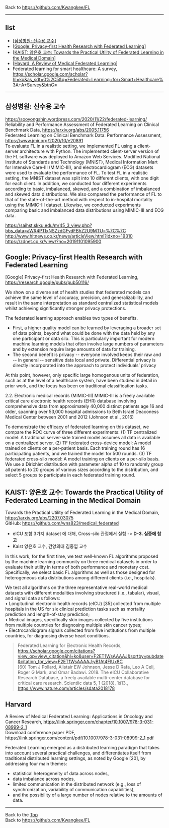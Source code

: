 Back to https://github.com/Kwangkee/FL
***

## list
- [[삼성병원: 신수용 교수](https://github.com/Kwangkee/FL/blob/main/FL@Medical.md#%EC%82%BC%EC%84%B1%EB%B3%91%EC%9B%90-%EC%8B%A0%EC%88%98%EC%9A%A9-%EA%B5%90%EC%88%98)] 
- [[Google: Privacy-first Health Research with Federated Learning](https://github.com/Kwangkee/FL/blob/main/FL@Medical.md#google-privacy-first-health-research-with-federated-learning)]
- [[KAIST: 양은호 교수: Towards the Practical Utility of Federated Learning in the Medical Domain](https://github.com/Kwangkee/FL/blob/main/FL@Medical.md#kaist-%EC%96%91%EC%9D%80%ED%98%B8-%EA%B5%90%EC%88%98-towards-the-practical-utility-of-federated-learning-in-the-medical-domain)]
- [[Havard: A Review of Medical Federated Learning](https://github.com/Kwangkee/FL/blob/main/FL@Medical.md#harvard)]
- Federated learning for smart healthcare: A survey, https://scholar.google.com/scholar?hl=ko&as_sdt=0%2C5&q=Federated+Learning+for+Smart+Healthcare%3A+A+Survey&btnG=


***

## 삼성병원: 신수용 교수
https://sooyongshin.wordpress.com/2020/11/22/federated-learning/  
Reliability and Performance Assessment of Federated Learning on Clinical Benchmark Data, https://arxiv.org/abs/2005.11756  
Federated Learning on Clinical Benchmark Data: Performance Assessment, https://www.jmir.org/2020/10/e20891  
To evaluate FL in a realistic setting, we implemented FL using a client-server architecture with Python. The implemented client-server version of the FL software was deployed to Amazon Web Services. Modified National Institute of Standards and Technology (MNIST), Medical Information Mart for Intensive Care-III (MIMIC-III), and electrocardiogram (ECG) datasets were used to evaluate the performance of FL. To test FL in a realistic setting, the MNIST dataset was split into 10 different clients, with one digit for each client. In addition, we conducted four different experiments according to basic, imbalanced, skewed, and a combination of imbalanced and skewed data distributions. We also compared the performance of FL to that of the state-of-the-art method with respect to in-hospital mortality using the MIMIC-III dataset. Likewise, we conducted experiments comparing basic and imbalanced data distributions using MIMIC-III and ECG data.

https://saihst.skku.edu/m/45_3_view.php?bbs_data=aWR4PTIxNSZzdGFydFBhZ2U9MTU=%7C%7C  
http://www.hitnews.co.kr/news/articleView.html?idxno=19310  
https://zdnet.co.kr/view/?no=20191101095900  


## Google: Privacy-first Health Research with Federated Learning
[Google] Privacy-first Health Research with Federated Learning, https://research.google/pubs/pub50116/

We show on a diverse set of health studies that federated models can achieve the same level of accuracy, precision, and generalizability, and result in the same interpretation as standard centralized statistical models whilst achieving significantly stronger privacy protections.

The federated learning approach enables two types of benefits. 
- First, a higher quality model can be learned by leveraging a broader set of data points, beyond what could be done with the data held by any one participant or data silo. This is particularly important for modern machine learning models that often involve large numbers of parameters and by extension require large amounts of data for training. 
- The second benefit is privacy -- everyone involved keeps their raw and -- in general -- sensitive data local and private. Differential privacy is directly incorporated into the approach to protect individuals’ privacy

At this point, however, only specific large homogenous units of federation, such as at the level of a healthcare system, have been studied in detail in prior work, and the focus has been on traditional classification tasks.

2.2. Electronic medical records (MIMIC-III)
MIMIC-III is a freely available critical care electronic health records (EHR) database involving comprehensive data from approximately 40,000 distinct patients age 16 and older, spanning over 53,000 hospital admissions to Beth Israel Deaconess Medical Center between 2001 and 2012 (Johnson et al., 2016)

To demonstrate the efficacy of federated learning on this dataset, we compare the ROC curve of three different experiments: 
(1) TF centralized model: A traditional server-side trained model assumes all data is available on a centralized server. 
(2) TF federated cross-device model: A model trained on clients on a per-patient basis. Each training round has 16 participating patients, and we trained the model for 500 rounds. 
(3) TF federated cross-silo model: A model training on clients on a per-silo basis. We use a Dirichlet distribution with parameter alpha of 10 to randomly group all patents to 20 groups of various sizes according to the distribution, and select 5 groups to participate in each federated training round.

## KAIST: 양은호 교수: Towards the Practical Utility of Federated Learning in the Medical Domain
Towards the Practical Utility of Federated Learning in the Medical Domain, https://arxiv.org/abs/2207.03075  
GitHub: https://github.com/wns823/medical_federated  
- eICU 포함 3가지 dataset 에 대해, Cross-silo 관점에서 실험 -> **D-3. 실증에 참고**
- Kaist 양은호 교수, 건양의대 김종엽 교수  

In this work, for the first time, we test well-known FL algorithms proposed by the machine learning community on three medical datasets in order to evaluate their utility in terms of both performance and monetary cost. Specifically, we select basic FL algorithms as well as those designed for heterogeneous data distributions among different clients (i.e., hospitals). 

We test all algorithms on the three representative real-world medical datasets with different modalities involving structured (i.e., tabular), visual, and signal data as follows:  
• Longitudinal electronic health records (eICU) [35] collected from multiple hospitals in the US for six clinical prediction tasks such as mortality prediction and length-of-stay prediction;  
• Medical images, specifically skin images collected by five institutions from multiple countries for diagnosing multiple skin cancer types;  
• Electrocardiogram signals collected from five institutions from multiple countries, for diagnosing diverse heart conditions.  

>Federated Learning for Electronic Health Records, https://scholar.google.com/citations?view_op=view_citation&hl=ko&user=F2ET1WsAAAAJ&sortby=pubdate&citation_for_view=F2ET1WsAAAAJ:yB1At4FlUx8C  
>[60] Tom J Pollard, Alistair EW Johnson, Jesse D Rafa, Leo A Celi, Roger G Mark, and Omar Badawi. 2018. The eICU Collaborative Research Database, a freely available multi-center database for critical care research. Scientiic data 5, 1 (2018), 1ś13., https://www.nature.com/articles/sdata2018178 

## Harvard
A Review of Medical Federated Learning: Applications in Oncology and Cancer Research, https://link.springer.com/chapter/10.1007/978-3-031-08999-2_1  
Download conference paper PDF, https://link.springer.com/content/pdf/10.1007/978-3-031-08999-2_1.pdf

Federated Learning emerged as a distributed learning paradigm that takes into account several practical challenges, and differentiates itself from traditional distributed learning settings, as noted by Google [20], by addressing four main themes: 
- statistical heterogeneity of data across nodes, 
- data imbalance across nodes, 
- limited communication in the distributed network (e.g., loss of synchronization, variability of communication capabilities), 
- and the possibility of a large number of nodes relative to the amounts of data.


***
Back to the [Top](#list)  
Back to https://github.com/Kwangkee/FL
